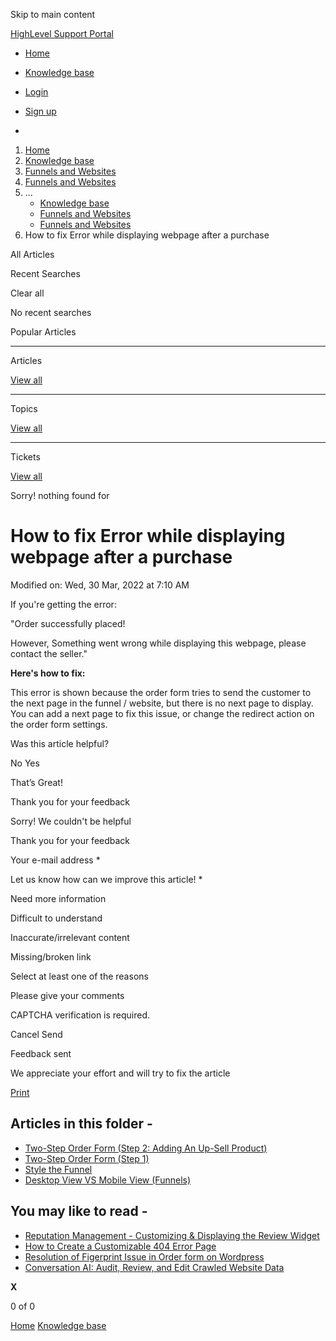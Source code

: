 Skip to main content

[ HighLevel Support Portal ](https://help.gohighlevel.com)

  * [ Home ](/support/home)
  * [ Knowledge base ](/support/solutions)

  * [Login](/support/login)
  * [Sign up](/support/signup)
  * 

  1. [Home](/support/home)
  2. [Knowledge base](/support/solutions)
  3. [Funnels and Websites](/support/solutions/155000000128)
  4. [Funnels and Websites](/support/solutions/folders/48000666011)
  5. ... 
     * [Knowledge base](/support/solutions)
     * [Funnels and Websites](/support/solutions/155000000128)
     * [Funnels and Websites](/support/solutions/folders/48000666011)
  6. How to fix Error while displaying webpage after a purchase

All  Articles 

Recent Searches

Clear all

No recent searches

Popular Articles

* * *

Articles

[View all](/support/search/solutions)

* * *

Topics

[View all](/support/search/topics)

* * *

Tickets

[View all](/support/search/tickets)

Sorry! nothing found for   

# How to fix Error while displaying webpage after a purchase

Modified on: Wed, 30 Mar, 2022 at 7:10 AM

If you're getting the error:

"Order successfully placed!

However, Something went wrong while displaying this webpage, please contact the seller."

**Here's how to fix:**

This error is shown because the order form tries to send the customer to the next page in the funnel / website, but there is no next page to display. You can add a next page to fix this issue, or change the redirect action on the order form settings.

Was this article helpful?

No  Yes 

That’s Great!

Thank you for your feedback

Sorry! We couldn't be helpful

Thank you for your feedback

Your e-mail address *

Let us know how can we improve this article! *

Need more information 

Difficult to understand 

Inaccurate/irrelevant content 

Missing/broken link 

Select at least one of the reasons 

Please give your comments 

CAPTCHA verification is required. 

Cancel  Send 

Feedback sent

We appreciate your effort and will try to fix the article

[Print](javascript:print\(\))

## Articles in this folder -

  * [Two-Step Order Form (Step 2: Adding An Up-Sell Product)](/support/solutions/articles/48000980306-two-step-order-form-step-2-adding-an-up-sell-product-)
  * [Two-Step Order Form (Step 1)](/support/solutions/articles/48000980307-two-step-order-form-step-1-)
  * [Style the Funnel](/support/solutions/articles/48000980309-style-the-funnel)
  * [Desktop View VS Mobile View (Funnels)](/support/solutions/articles/48000980310-desktop-view-vs-mobile-view-funnels-)

## You may like to read -

  * [Reputation Management - Customizing & Displaying the Review Widget](/support/solutions/articles/48001222766-reputation-management-customizing-displaying-the-review-widget)
  * [How to Create a Customizable 404 Error Page](/support/solutions/articles/48001239647-how-to-create-a-customizable-404-error-page)
  * [Resolution of Figerprint Issue in Order form on Wordpress](/support/solutions/articles/155000001549-resolution-of-figerprint-issue-in-order-form-on-wordpress)
  * [Conversation AI: Audit, Review, and Edit Crawled Website Data](/support/solutions/articles/155000003215-conversation-ai-audit-review-and-edit-crawled-website-data)

**X**

0 of 0 []()

[Home](/support/home) [Knowledge base](/support/solutions)
